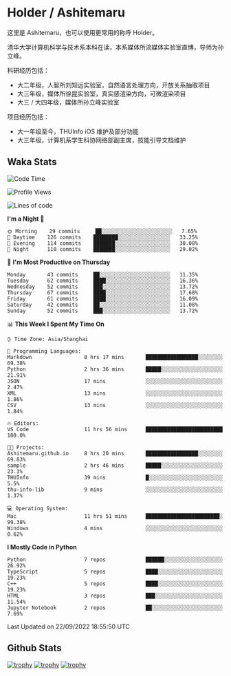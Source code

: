 # Holder / Ashitemaru

这里是 Ashitemaru，也可以使用更常用的称呼 Holder。

清华大学计算机科学与技术系本科在读，本系媒体所流媒体实验室直博，导师为孙立峰。

科研经历包括：

- 大二年级，人智所刘知远实验室，自然语言处理方向，开放关系抽取项目
- 大三年级，媒体所徐昆实验室，真实感渲染方向，可微渲染项目
- 大三 / 大四年级，媒体所孙立峰实验室

项目经历包括：

- 大一年级至今，THUInfo iOS 维护及部分功能
- 大三年级，计算机系学生科协网络部副主席，技能引导文档维护

## Waka Stats

<!--START_SECTION:waka-->
![Code Time](http://img.shields.io/badge/Code%20Time-11%20hrs%2056%20mins-blue)

![Profile Views](http://img.shields.io/badge/Profile%20Views-79-blue)

![Lines of code](https://img.shields.io/badge/From%20Hello%20World%20I%27ve%20Written-318%20Thousand%20lines%20of%20code-blue)

**I'm a Night 🦉** 

```text
🌞 Morning    29 commits     ██░░░░░░░░░░░░░░░░░░░░░░░   7.65% 
🌆 Daytime    126 commits    ████████░░░░░░░░░░░░░░░░░   33.25% 
🌃 Evening    114 commits    ███████░░░░░░░░░░░░░░░░░░   30.08% 
🌙 Night      110 commits    ███████░░░░░░░░░░░░░░░░░░   29.02%

```
📅 **I'm Most Productive on Thursday** 

```text
Monday       43 commits     ██░░░░░░░░░░░░░░░░░░░░░░░   11.35% 
Tuesday      62 commits     ████░░░░░░░░░░░░░░░░░░░░░   16.36% 
Wednesday    52 commits     ███░░░░░░░░░░░░░░░░░░░░░░   13.72% 
Thursday     67 commits     ████░░░░░░░░░░░░░░░░░░░░░   17.68% 
Friday       61 commits     ████░░░░░░░░░░░░░░░░░░░░░   16.09% 
Saturday     42 commits     ██░░░░░░░░░░░░░░░░░░░░░░░   11.08% 
Sunday       52 commits     ███░░░░░░░░░░░░░░░░░░░░░░   13.72%

```


📊 **This Week I Spent My Time On** 

```text
⌚︎ Time Zone: Asia/Shanghai

💬 Programming Languages: 
Markdown                 8 hrs 17 mins       █████████████████░░░░░░░░   69.38% 
Python                   2 hrs 36 mins       █████░░░░░░░░░░░░░░░░░░░░   21.91% 
JSON                     17 mins             ░░░░░░░░░░░░░░░░░░░░░░░░░   2.47% 
XML                      13 mins             ░░░░░░░░░░░░░░░░░░░░░░░░░   1.86% 
CSV                      13 mins             ░░░░░░░░░░░░░░░░░░░░░░░░░   1.84%

🔥 Editors: 
VS Code                  11 hrs 56 mins      █████████████████████████   100.0%

🐱‍💻 Projects: 
Ashitemaru.github.io     8 hrs 20 mins       █████████████████░░░░░░░░   69.83% 
sample                   2 hrs 46 mins       █████░░░░░░░░░░░░░░░░░░░░   23.3% 
THUInfo                  39 mins             █░░░░░░░░░░░░░░░░░░░░░░░░   5.5% 
thu-info-lib             9 mins              ░░░░░░░░░░░░░░░░░░░░░░░░░   1.37%

💻 Operating System: 
Mac                      11 hrs 51 mins      ████████████████████████░   99.38% 
Windows                  4 mins              ░░░░░░░░░░░░░░░░░░░░░░░░░   0.62%

```

**I Mostly Code in Python** 

```text
Python                   7 repos             ██████░░░░░░░░░░░░░░░░░░░   26.92% 
TypeScript               5 repos             ████░░░░░░░░░░░░░░░░░░░░░   19.23% 
C++                      5 repos             ████░░░░░░░░░░░░░░░░░░░░░   19.23% 
HTML                     3 repos             ███░░░░░░░░░░░░░░░░░░░░░░   11.54% 
Jupyter Notebook         2 repos             ██░░░░░░░░░░░░░░░░░░░░░░░   7.69%

```



 Last Updated on 22/09/2022 18:55:50 UTC
<!--END_SECTION:waka-->

## Github Stats

[![trophy](https://github-profile-trophy.vercel.app/?username=Ashitemaru&column=7)](https://github.com/Ashitemaru)
[![trophy](https://github-readme-stats.vercel.app/api?username=Ashitemaru&show_icons=true&include_all_commits=true)](https://github.com/Ashitemaru)
[![trophy](https://github-readme-stats.vercel.app/api/top-langs/?username=Ashitemaru&layout=compact)](https://github.com/Ashitemaru)

<!--
**Ashitemaru/Ashitemaru** is a ✨ _special_ ✨ repository because its `README.md` (this file) appears on your GitHub profile.

Here are some ideas to get you started:

- 🔭 I’m currently working on ...
- 🌱 I’m currently learning ...
- 👯 I’m looking to collaborate on ...
- 🤔 I’m looking for help with ...
- 💬 Ask me about ...
- 📫 How to reach me: ...
- 😄 Pronouns: ...
- ⚡ Fun fact: ...
-->
